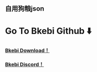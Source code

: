 ## 自用狗粮json  

# Go To Bkebi Github ⬇️

### [Bkebi Download！](https://github.com/Bkebi-Group/Bkebi-GC-Release)  
### [Bkebi Discord！](https://discord.com/invite/bkebi)  
